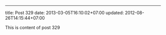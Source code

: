 ---
title: Post 329
date: 2013-03-05T16:10:02+07:00
updated: 2012-08-26T14:15:44+07:00

This is content of post 329